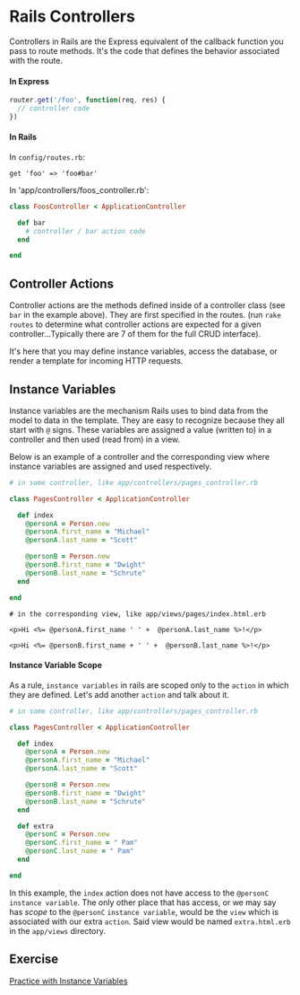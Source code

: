 # Rails Controllers

Controllers in Rails are the Express equivalent of the callback function you pass to route methods. It's the code that defines the behavior associated with the route.

#### In Express

```javascript
router.get('/foo', function(req, res) {
  // controller code
})
```

#### In Rails
In `config/routes.rb`:

```
get 'foo' => 'foo#bar'
```

In 'app/controllers/foos_controller.rb':

```ruby
class FoosController < ApplicationController

  def bar
    # controller / bar action code
  end

end
```

## Controller Actions

Controller actions are the methods defined inside of a controller class (see `bar` in the example above). They are first specified in the routes. (run `rake routes` to determine what controller actions are expected for a given controller...Typically there are 7 of them for the full CRUD interface).

It's here that you may define instance variables, access the database, or render a template for incoming HTTP requests.

## Instance Variables

Instance variables are the mechanism Rails uses to bind data from the model to data in the template. They are easy to recognize because they all start with `@` signs. These variables are  assigned a value (written to) in a controller and then used (read from) in a view.

Below is an example of a controller and the corresponding view where instance variables are assigned and used respectively.

```ruby
# in some controller, like app/controllers/pages_controller.rb

class PagesController < ApplicationController

  def index
    @personA = Person.new
    @personA.first_name = "Michael"
    @personA.last_name = "Scott"

    @personB = Person.new
    @personB.first_name = "Dwight"
    @personB.last_name = "Schrute"
  end

end
```

```
# in the corresponding view, like app/views/pages/index.html.erb

<p>Hi <%= @personA.first_name ' ' +  @personA.last_name %>!</p>

<p>Hi <%= @personB.first_name + ' ' +  @personB.last_name %>!</p>
```

#### Instance Variable Scope
As a rule, `instance variables` in rails are scoped only to the `action` in which they are defined. Let's add another `action` and talk about it.

```ruby
# in some controller, like app/controllers/pages_controller.rb

class PagesController < ApplicationController

  def index
    @personA = Person.new
    @personA.first_name = "Michael"
    @personA.last_name = "Scott"

    @personB = Person.new
    @personB.first_name = "Dwight"
    @personB.last_name = "Schrute"
  end

  def extra
    @personC = Person.new
    @personC.first_name = " Pam"
    @personC.last_name = " Pam"
  end

end
```

In this example, the `index` action does not have access to the `@personC` `instance variable`. The only other place that has access, or we may say has _scope_ to the `@personC` `instance variable`, would be the `view` which is associated with our extra `action`. Said view would be named `extra.html.erb` in the `app/views` directory.

## Exercise
[Practice with Instance Variables](https://github.com/gSchool/rails-practice-instance-variables/tree/6e94273de92a4fb8ee3778d879c9fd02c4a63388)
